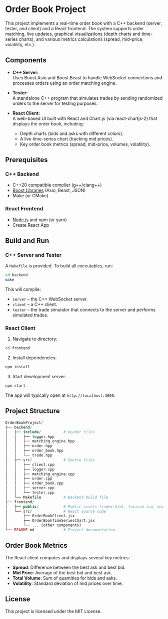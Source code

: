 # Order Book Project

This project implements a real-time order book with a C++ backend (server, tester, and client) and a React frontend. The system supports order matching, live updates, graphical visualizations (depth charts and time-series charts), and various metrics calculations (spread, mid-price, volatility, etc.).

## Components

- **C++ Server:**  
  Uses Boost.Asio and Boost.Beast to handle WebSocket connections and processes orders using an order matching engine.

- **Tester:**  
  A standalone C++ program that simulates trades by sending randomized orders to the server for testing purposes.

- **React Client:**  
  A web-based UI built with React and Chart.js (via react-chartjs-2) that displays the order book, including:
    - Depth charts (bids and asks with different colors).
    - A live time-series chart (tracking mid prices).
    - Key order book metrics (spread, mid-price, volumes, volatility).

## Prerequisites

### C++ Backend

- C++20 compatible compiler (g++/clang++)
- [Boost Libraries](https://www.boost.org) (Asio, Beast, JSON)
- Make (or CMake)

### React Frontend

- [Node.js](https://nodejs.org/) and npm (or yarn)
- Create React App

## Build and Run

### C++ Server and Tester

A `Makefile` is provided. To build all executables, run:

```bash
cd backend
make
```
This will compile:
- ```server``` – the C++ WebSocket server.
- ```client``` – a C++ client.
- ```tester``` – the trade simulator that connects to the server and performs simulated trades.

### React Client
1. Navigate to directory:
```bash
cd frontend
```
2. Install dependencies:
```bash
npm install
```
3. Start development server:
```bash
npm start
```
The app will typically open at ```http://localhost:3000```.

## Project Structure
```php
OrderBookProject/
├── backend/
│   ├── include/          # Header files
│   │   ├── logger.hpp
│   │   ├── matching_engine.hpp
│   │   ├── order.hpp
│   │   ├── order_book.hpp
│   │   └── trade.hpp
│   ├── src/              # Source files
│   │   ├── client.cpp
│   │   ├── logger.cpp
│   │   ├── matching_engine.cpp
│   │   ├── order.cpp
│   │   ├── order_book.cpp
│   │   ├── server.cpp
│   │   └── tester.cpp
│   └── Makefile          # Backend build file
├── frontend/
│   ├── public/           # Public assets (index.html, favicon.ico, manifest.json, etc.)
│   └── src/              # React source code
│       ├── OrderBookClient.jsx
│       ├── OrderBookTimeSeriesChart.jsx
│       └── ... (other components)
└── README.md             # Project documentation
```
## Order Book Metrics
The React client computes and displays several key metrics:
- **Spread**: Difference between the best ask and best bid.
- **Mid Price**: Average of the best bid and best ask.
- **Total Volume**: Sum of quantities for bids and asks.
- **Volatility**: Standard deviation of mid prices over time.
  
## License
This project is licensed under the MIT License.

